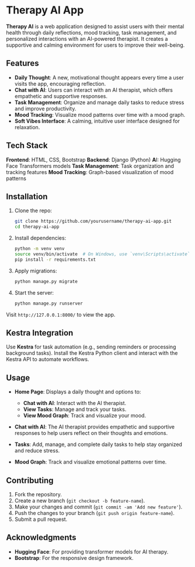 
# **Therapy AI App**

**Therapy AI** is a web application designed to assist users with their mental health through daily reflections, mood tracking, task management, and personalized interactions with an AI-powered therapist. It creates a supportive and calming environment for users to improve their well-being.

## **Features**

- **Daily Thought**: A new, motivational thought appears every time a user visits the app, encouraging reflection.
- **Chat with AI**: Users can interact with an AI therapist, which offers empathetic and supportive responses.
- **Task Management**: Organize and manage daily tasks to reduce stress and improve productivity.
- **Mood Tracking**: Visualize mood patterns over time with a mood graph.
- **Soft Vibes Interface**: A calming, intuitive user interface designed for relaxation.

## **Tech Stack**
**Frontend**: HTML, CSS, Bootstrap
**Backend**: Django (Python)
**A**I: Hugging Face Transformers models
**Task Management**: Task organization and tracking features
**Mood Tracking**: Graph-based visualization of mood patterns


## **Installation**

1. Clone the repo:
   ```bash
   git clone https://github.com/yourusername/therapy-ai-app.git
   cd therapy-ai-app
   ```

2. Install dependencies:
   ```bash
   python -m venv venv
   source venv/bin/activate  # On Windows, use `venv\Scripts\activate`
   pip install -r requirements.txt
   ```

3. Apply migrations:
   ```bash
   python manage.py migrate
   ```

4. Start the server:
   ```bash
   python manage.py runserver
   ```

Visit `http://127.0.0.1:8000/` to view the app.

## **Kestra Integration**

Use **Kestra** for task automation (e.g., sending reminders or processing background tasks). Install the Kestra Python client and interact with the Kestra API to automate workflows.

## **Usage**

- **Home Page**: Displays a daily thought and options to:
  - **Chat with AI**: Interact with the AI therapist.
  - **View Tasks**: Manage and track your tasks.
  - **View Mood Graph**: Track and visualize your mood.

- **Chat with AI**: The AI therapist provides empathetic and supportive responses to help users reflect on their thoughts and emotions.
- **Tasks**: Add, manage, and complete daily tasks to help stay organized and reduce stress.
- **Mood Graph**: Track and visualize emotional patterns over time.

## **Contributing**

1. Fork the repository.
2. Create a new branch (`git checkout -b feature-name`).
3. Make your changes and commit (`git commit -am 'Add new feature'`).
4. Push the changes to your branch (`git push origin feature-name`).
5. Submit a pull request.

## **Acknowledgments**

- **Hugging Face**: For providing transformer models for AI therapy.
- **Bootstrap**: For the responsive design framework.

